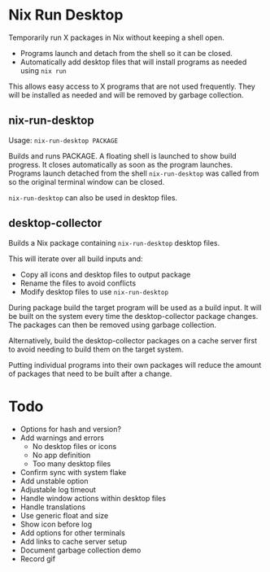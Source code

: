 # Nix Run Desktop

Temporarily run X packages in Nix without keeping a shell open.

* Programs launch and detach from the shell so it can be closed.
* Automatically add desktop files that will install programs as needed using `nix run`

This allows easy access to X programs that are not used frequently. They will be installed as needed and will be removed by garbage collection.

## nix-run-desktop

Usage: `nix-run-desktop PACKAGE`

Builds and runs PACKAGE. A floating shell is launched to show build progress. It closes automatically as soon as the program launches. Programs launch detached from the shell `nix-run-desktop` was called from so the original terminal window can be closed.

`nix-run-desktop` can also be used in desktop files.

## desktop-collector

Builds a Nix package containing `nix-run-desktop` desktop files.

This will iterate over all build inputs and:

* Copy all icons and desktop files to output package
* Rename the files to avoid conflicts
* Modify desktop files to use `nix-run-desktop`

During package build the target program will be used as a build input. It will be built on the system every time the desktop-collector package changes. The packages can then be removed using garbage collection. 

Alternatively, build the desktop-collector packages on a cache server first to avoid needing to build them on the target system.

Putting individual programs into their own packages will reduce the amount of packages that need to be built after a change.

# Todo

* Options for hash and version?
* Add warnings and errors
  * No desktop files or icons
  * No app definition
  * Too many desktop files
* Confirm sync with system flake
* Add unstable option
* Adjustable log timeout
* Handle window actions within desktop files
* Handle translations
* Use generic float and size
* Show icon before log
* Add options for other terminals
* Add links to cache server setup
* Document garbage collection demo
* Record gif
